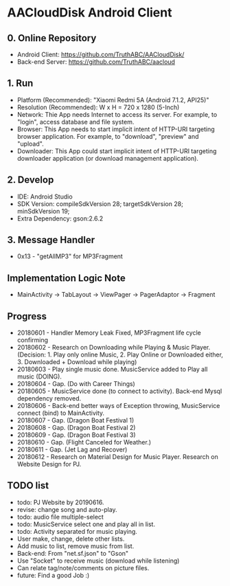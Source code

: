 # AACloudDisk Android Client

## 0. Online Repository
* Android Client: https://github.com/TruthABC/AACloudDisk/
* Back-end Server: https://github.com/TruthABC/aacloud

## 1. Run
* Platform (Recommended): "Xiaomi Redmi 5A (Android 7.1.2, API25)"
* Resolution (Recommended): W x H = 720 x 1280 (5-Inch)
* Network: Thie App needs Internet to access its server. For example, to "login", access database and file system.
* Browser: This App needs to start implicit intent of HTTP-URI targeting browser application. For example, to "download", "preview" and "upload".
* Downloader: This App could start implicit intent of HTTP-URI targeting downloader application (or download management application).

## 2. Develop
* IDE: Android Studio
* SDK Version: compileSdkVersion 28; targetSdkVersion 28; minSdkVersion 19;
* Extra Dependency: gson:2.6.2

## 3. Message Handler
* 0x13 - "getAllMP3" for MP3Fragment

## Implementation Logic Note
* MainActivity -> TabLayout -> ViewPager -> PagerAdaptor -> Fragment

## Progress
* 20180601 - Handler Memory Leak Fixed, MP3Fragment life cycle confirming
* 20180602 - Research on Downloading while Playing & Music Player. (Decision: 1. Play only online Music, 2. Play Online or Downloaded either, 3. Downloaded + Download while playing)
* 20180603 - Play single music done. MusicService added to Play all music (DOING).
* 20180604 - Gap. (Do with Career Things)
* 20180605 - MusicService done (to connect to activity). Back-end Mysql dependency removed.
* 20180606 - Back-end better ways of Exception throwing, MusicService connect (bind) to MainActivity.
* 20180607 - Gap. (Dragon Boat Festival 1)
* 20180608 - Gap. (Dragon Boat Festival 2)
* 20180609 - Gap. (Dragon Boat Festival 3)
* 20180610 - Gap. (Flight Canceled for Weather.)
* 20180611 - Gap. (Jet Lag and Recover)
* 20180612 - Research on Material Design for Music Player. Research on Website Design for PJ.

## TODO list
* todo: PJ Website by 20190616.
* revise: change song and auto-play.
* todo: audio file multiple-select
* todo: MusicService select one and play all in list.
* todo: Activity separated for music playing.
* User make, change, delete other lists.
* Add music to list, remove music from list.
* Back-end: From "net.sf.json" to "Gson"
* Use "Socket" to receive music (download while listening)
* Can relate tag/note/comments on picture files.
* future: Find a good Job :)
